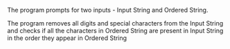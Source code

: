 The program prompts for two inputs - Input String and Ordered String.

The program removes all digits and special characters from the Input String and checks if all the characters in Ordered String are present in Input String in the order they appear in Ordered String 